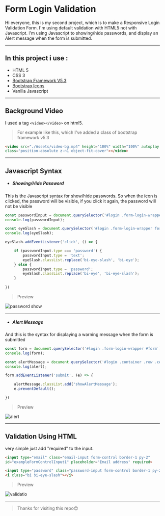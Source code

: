 # Form Login Validation

Hi everyone, this is my second project, which is to make a Responsive Login Validation Form. I'm using default validation with HTML5 not with Javascript. I'm using Javascript to showing/hide passwords, and display an Alert message when the form is submitted.

----

## In this project i use :
- HTML 5
- CSS 3
- [Bootstrap Framework V5.3](https://getbootstrap.com/)
- [Bootstrap Icons](https://icons.getbootstrap.com/)
- Vanilla Javascript

----

## Background Video
I used a tag  `<video></video>` on html5.
>For example like this, which I've added a class of bootstrap framework v5.3
```html
<video src="./Assets/video-bg.mp4" height="100%" width="100%" autoplay muted loop
class="position-absolute z-n1 object-fit-cover"></video>
```

----

## Javascript Syntax

- ##### Showing/Hide Password
This is the Javascript syntax for show/hide passwords. So when the icon is clicked, the password will be visible, if you click it again, the password will not be visible

```javascript
const passwordInput = document.querySelector('#login .form-login-wrapper form .password .password-input');
console.log(passwordInput);

const eyeSlash = document.querySelector('#login .form-login-wrapper form .password .bi-eye-slash');
console.log(eyeSlash);

eyeSlash.addEventListener('click', () => {

    if (passwordInput.type === 'password') {
        passwordInput.type = 'text';
        eyeSlash.classList.replace('bi-eye-slash', 'bi-eye');
    } else {
        passwordInput.type = 'password';
        eyeSlash.classList.replace('bi-eye', 'bi-eye-slash');
    }
	
})
```
>Preview

![password show](https://user-images.githubusercontent.com/119624307/215339881-dd0bb8c4-7c53-49e7-a8ad-353925194520.gif)

----

- ##### Alert Message
And this is the syntax for displaying a warning message when the form is submitted

```javascript
const form = document.querySelector('#login .form-login-wrapper #form');
console.log(form);

const alertMessage = document.querySelector('#login .container .row .col-xxl-4 .alert');
console.log(alert);

form.addEventListener('submit', (e) => {

    alertMessage.classList.add('showAlertMessage');
    e.preventDefault();

})
```

>Preview

![alert](https://user-images.githubusercontent.com/119624307/215387171-81e9c92a-3cf9-4ad9-b289-f08ef49962aa.gif)

 -----
 
## Validation Using HTML
very simple just add "required" to the input.

```html
<input type="email" class="email-input form-control border-1 py-2"
id="exampleFormControlInput1" placeholder="Email address" required>

<input type="password" class="password-input form-control border-1 py-2 id="exampleFormControlInput1" placeholder="Password" required>
<i class="bi bi-eye-slash"></i>
```
>Preview

![validatio](https://user-images.githubusercontent.com/119624307/215386706-c5050a25-87d5-4680-aa7b-3dcc8eb33636.gif)

----

>Thanks for visiting this repo😊
